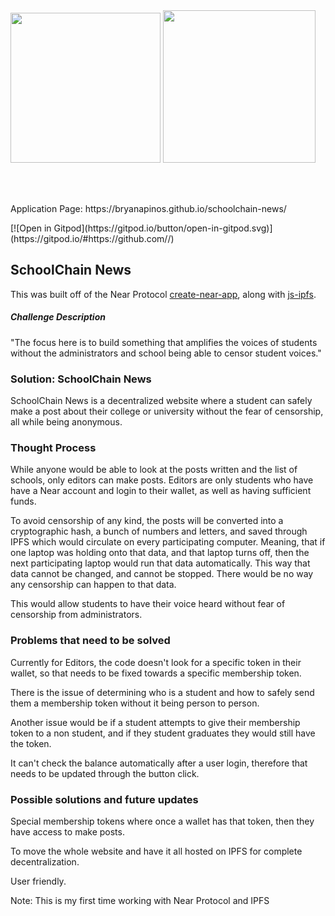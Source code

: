 <br />
<br />

<p>
<img src="https://nearprotocol.com/wp-content/themes/near-19/assets/img/logo.svg?t=1553011311" width="240">

<img src="https://camo.githubusercontent.com/46b35cfde3037086d2777436e46fc1a0f1f035ec/68747470733a2f2f697066732e696f2f697066732f516d65364b4a644b637038355459624c78754c56376f517a4d694c72656d4437484d6f584c5a456d676f36526e682f6a732d697066732d737469636b65722e706e67" width="244">
</p>

<br />
<br />

<p>Application Page: https://bryanapinos.github.io/schoolchain-news/</p>
[![Open in Gitpod](https://gitpod.io/button/open-in-gitpod.svg)](https://gitpod.io/#https://github.com/<org>/<repo>)


## SchoolChain News

This was built off of the Near Protocol [create-near-app](https://github.com/nearprotocol/create-near-app), along with [js-ipfs](https://github.com/ipfs/js-ipfs).

##### Challenge Description

"The focus here is to build something that amplifies the voices of students without the administrators and school being able to censor student voices."

### Solution: SchoolChain News

SchoolChain News is a decentralized website where a student can safely make a post about their college or university without the fear of censorship, all while being anonymous.

### Thought Process

While anyone would be able to look at the posts written and the list of schools, only editors can make posts. Editors are only students who have have a Near account and login to their wallet, as well as having sufficient funds.

To avoid censorship of any kind, the posts will be converted into a cryptographic hash, a bunch of numbers and letters, and saved through IPFS which would circulate on every participating computer. Meaning, that if one laptop was holding onto that data, and that laptop turns off, then the next participating laptop would run that data automatically. This way that data cannot be changed, and cannot be stopped. There would be no way any censorship can happen to that data.

This would allow students to have their voice heard without fear of censorship from administrators.

### Problems that need to be solved

Currently for Editors, the code doesn't look for a specific token in their wallet, so that needs to be fixed towards a specific membership token.

There is the issue of determining who is a student and how to safely send them a membership token without it being person to person.

Another issue would be if a student attempts to give their membership token to a non student, and if they student graduates they would still have the token.

It can't check the balance automatically after a user login, therefore that needs to be updated through the button click.

### Possible solutions and future updates

Special membership tokens where once a wallet has that token, then they have access to make posts.

To move the whole website and have it all hosted on IPFS for complete decentralization.

User friendly.

Note: This is my first time working with Near Protocol and IPFS
